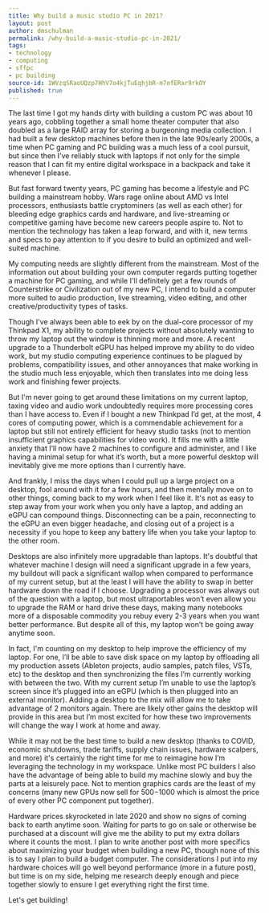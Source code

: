 ```yaml
---
title: Why build a music studio PC in 2021?
layout: post
author: dmschulman
permalink: /why-build-a-music-studio-pc-in-2021/
tags:
- technology
- computing
- sffpc
- pc building
source-id: 1WVzqSRaoUQzp7HhV7o4kjTuEqhjbR-m7ofERar9rkOY
published: true
---
```

The last time I got my hands dirty with building a custom PC was about 10 years ago, cobbling together a small home theater computer that also doubled as a large RAID array for storing a burgeoning media collection. I had built a few desktop machines before then in the late 90s/early 2000s, a time when PC gaming and PC building was a much less of a cool pursuit, but since then I've reliably stuck with laptops if not only for the simple reason that I can fit my entire digital workspace in a backpack and take it whenever I please.

But fast forward twenty years, PC gaming has become a lifestyle and PC building a mainstream hobby. Wars rage online about AMD vs Intel processors, enthusiasts battle cryptominers (as well as each other) for bleeding edge graphics cards and hardware, and live-streaming or competitive gaming have become new careers people aspire to. Not to mention the technology has taken a leap forward, and with it, new terms and specs to pay attention to if you desire to build an optimized and well-suited machine.

My computing needs are slightly different from the mainstream. Most of the information out about building your own computer regards putting together a machine for PC gaming, and while I'll definitely get a few rounds of Counterstrike or Civilization out of my new PC, I intend to build a computer more suited to audio production, live streaming, video editing, and other creative/productivity types of tasks.

Though I've always been able to eek by on the dual-core processor of my Thinkpad X1, my ability to complete projects without absolutely wanting to throw my laptop out the window is thinning more and more. A recent upgrade to a Thunderbolt eGPU has helped improve my ability to do video work, but my studio computing experience continues to be plagued by problems, compatibility issues, and other annoyances that make working in the studio much less enjoyable, which then translates into me doing less work and finishing fewer projects.

But I'm never going to get around these limitations on my current laptop, taxing video and audio work undoubtedly requires more processing cores than I have access to. Even if I bought a new Thinkpad I’d get, at the most, 4 cores of computing power, which is a commendable achievement for a laptop but still not entirely efficient for heavy studio tasks (not to mention insufficient graphics capabilities for video work). It fills me with a little anxiety that I’ll now have 2 machines to configure and administer, and I like having a minimal setup for what it’s worth, but a more powerful desktop will inevitably give me more options than I currently have.

And frankly, I miss the days when I could pull up a large project on a desktop, fool around with it for a few hours, and then mentally move on to other things, coming back to my work when I feel like it. It's not as easy to step away from your work when you only have a laptop, and adding an eGPU can compound things. Disconnecting can be a pain, reconnecting to the eGPU an even bigger headache, and closing out of a project is a necessity if you hope to keep any battery life when you take your laptop to the other room.

Desktops are also infinitely more upgradable than laptops. It's doubtful that whatever machine I design will need a significant upgrade in a few years, my buildout will pack a significant wallop when compared to performance of my current setup, but at the least I will have the ability to swap in better hardware down the road if I choose. Upgrading a processor was always out of the question with a laptop, but most ultraportables won’t even allow you to upgrade the RAM or hard drive these days, making many notebooks more of a disposable commodity you rebuy every 2-3 years when you want better performance. But despite all of this, my laptop won’t be going away anytime soon. 

In fact, I'm counting on my desktop to help improve the efficiency of my laptop. For one, I’ll be able to save disk space on my laptop by offloading all my production assets (Ableton projects, audio samples, patch files, VSTs, etc) to the desktop and then synchronizing the files I’m currently working with between the two. With my current setup I’m unable to use the laptop’s screen since it’s plugged into an eGPU (which is then plugged into an external monitor). Adding a desktop to the mix will allow me to take advantage of 2 monitors again. There are likely other gains the desktop will provide in this area but I’m most excited for how these two improvements will change the way I work at home and away.

While it may not be the best time to build a new desktop (thanks to COVID, economic shutdowns, trade tariffs, supply chain issues, hardware scalpers, and more) it's certainly the right time for me to reimagine how I’m leveraging the technology in my workspace. Unlike most PC builders I also have the advantage of being able to build my machine slowly and buy the parts at a leisurely pace. Not to mention graphics cards are the least of my concerns (many new GPUs now sell for $500-$1000 which is almost the price of every other PC component put together).

Hardware prices skyrocketed in late 2020 and show no signs of coming back to earth anytime soon. Waiting for parts to go on sale or otherwise be purchased at a discount will give me the ability to put my extra dollars where it counts the most. I plan to write another post with more specifics about maximizing your budget when building a new PC, though none of this is to say I plan to build a budget computer. The considerations I put into my hardware choices will go well beyond performance (more in a future post), but time is on my side, helping me research deeply enough and piece together slowly to ensure I get everything right the first time.

Let's get building!

